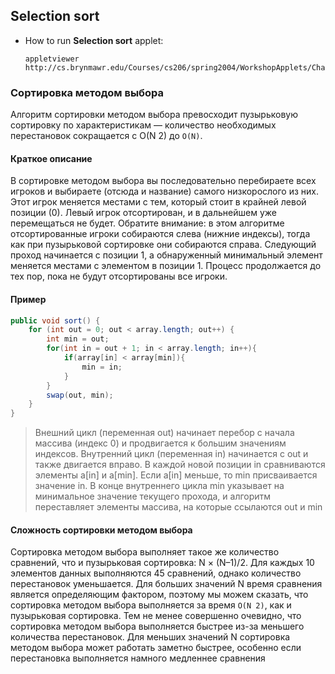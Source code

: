 ## Selection sort

 - How to run **Selection sort** applet:
 
   ```
   appletviewer http://cs.brynmawr.edu/Courses/cs206/spring2004/WorkshopApplets/Chap03/Selection/SelectSort.html
   ```
   

### Сортировка методом выбора

Алгоритм сортировки методом выбора превосходит пузырьковую сортировку по
характеристикам — количество необходимых перестановок сокращается с O(N 2) до
`O(N)`.

#### Краткое описание

В сортировке методом выбора вы последовательно перебираете всех игроков и выбираете (отсюда и название) самого низкорослого из них. Этот игрок меняется
местами с тем, который стоит в крайней левой позиции (0). Левый игрок отсортирован, и в дальнейшем уже перемещаться не будет. Обратите внимание: в этом
алгоритме отсортированные игроки собираются слева (нижние индексы), тогда
как при пузырьковой сортировке они собираются справа.
Следующий проход начинается с позиции 1, а обнаруженный минимальный
элемент меняется местами с элементом в позиции 1. Процесс продолжается до тех
пор, пока не будут отсортированы все игроки.


#### Пример

```java
public void sort() {
    for (int out = 0; out < array.length; out++) {
        int min = out;
        for(int in = out + 1; in < array.length; in++){
            if(array[in] < array[min]){
                min = in;
            }
        }
        swap(out, min);
    }
}
```

> Внешний цикл (переменная out) начинает перебор с начала массива (индекс 0)
> и продвигается к большим значениям индексов. Внутренний цикл (переменная in)
> начинается с out и также двигается вправо.
> В каждой новой позиции in сравниваются элементы a[in] и a[min]. Если a[in]
> меньше, то min присваивается значение in. В конце внутреннего цикла min указывает
> на минимальное значение текущего прохода, и алгоритм переставляет элементы
> массива, на которые ссылаются out и min


#### Сложность сортировки методом выбора
Сортировка методом выбора выполняет такое же количество сравнений, что
и пузырьковая сортировка: N × (N–1)/2. Для каждых 10 элементов данных
выполняются 45 сравнений, однако количество перестановок уменьшается. Для
больших значений N время сравнения является определяющим фактором, поэтому мы можем сказать, что сортировка методом выбора выполняется за время
`O(N 2)`, как и пузырьковая сортировка. Тем не менее совершенно очевидно, что сортировка методом выбора выполняется быстрее из-за меньшего количества перестановок. Для меньших значений N сортировка методом выбора может работать
заметно быстрее, особенно если перестановка выполняется намного медленнее
сравнения